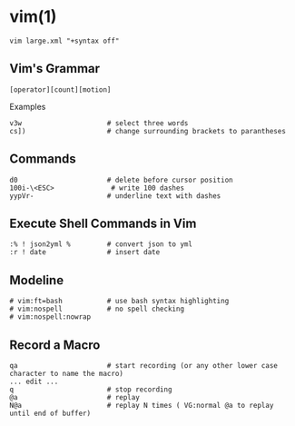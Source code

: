 
# vim(1)

    vim large.xml "+syntax off"

## Vim's Grammar

    [operator][count][motion]

Examples

    v3w                     # select three words
    cs])                    # change surrounding brackets to parantheses

## Commands

    d0                      # delete before cursor position
    100i-\<ESC>              # write 100 dashes
    yypVr-                  # underline text with dashes

## Execute Shell Commands in Vim

    :% ! json2yml %         # convert json to yml
    :r ! date               # insert date

## Modeline

    # vim:ft=bash           # use bash syntax highlighting
    # vim:nospell           # no spell checking
    # vim:nospell:nowrap

## Record a Macro

    qa                      # start recording (or any other lower case character to name the macro)
    ... edit ...
    q                       # stop recording
    @a                      # replay
    N@a                     # replay N times ( VG:normal @a to replay until end of buffer)

